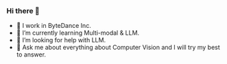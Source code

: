 ### Hi there 👋
<!--
**Inch-Z/inch-z** is a ✨ _special_ ✨ repository because its `README.md` (this file) appears on your GitHub profile.

Here are some ideas to get you started:

- 🔭 I’m currently working on ...
- 🌱 I’m currently learning ...
- 👯 I’m looking to collaborate on ...
- 🤔 I’m looking for help with ...
- 💬 Ask me about ...
- 📫 How to reach me: ...
- 😄 Pronouns: ...
- ⚡ Fun fact: ...
-->
- 🔭 I work in ByteDance Inc.
- 🌱 I’m currently learning Multi-modal & LLM.
- 🤔 I’m looking for help with LLM.
- 💬 Ask me about everything about Computer Vision and I will try my best to answer.

